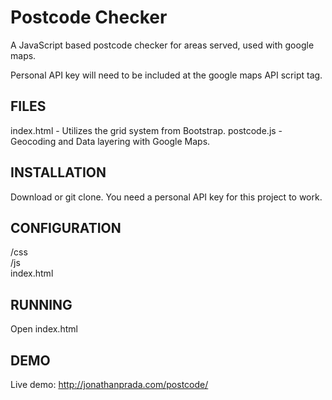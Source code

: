 # Postcode Checker
A JavaScript based postcode checker for areas served, used with google maps.

Personal API key will need to be included at the google maps API script tag.

## FILES

index.html - Utilizes the grid system from Bootstrap.
postcode.js - Geocoding and Data layering with Google Maps.

## INSTALLATION

Download or git clone.
You need a personal API key for this project to work.

## CONFIGURATION

/css <br>
/js <br>
index.html

## RUNNING

Open index.html

## DEMO

Live demo: http://jonathanprada.com/postcode/
